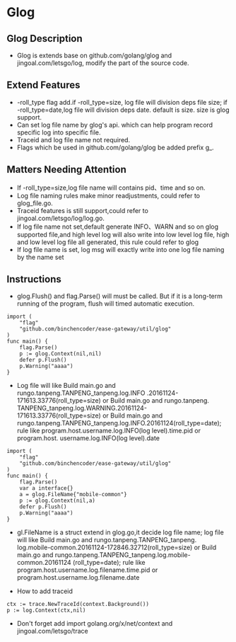 # Glog

## Glog Description

- Glog is extends base on github.com/golang/glog and jingoal.com/letsgo/log,
 modify the part of the source code.

## Extend Features

- -roll\_type flag add.if -roll\_type=size, log file will division deps file
 size;
if -roll\_type=date,log file will division deps date. default is size. size is
 glog support.
- Can set log file name by glog's api. which can help program record specific
log into specific file.
- Traceid and log file name not required.
- Flags which be used in github.com/golang/glog be added prefix g_.

## Matters Needing Attention

- If -roll\_type=size,log file name will contains pid、time and so on.
- Log file naming rules make minor readjustments, could refer to glog_file.go.
- Traceid features is still support,could refer to jingoal.com/letsgo/log/log.go.
- If log file name not set,default generate INFO、WARN and so on glog supported
file,and high level log will also write into low level log file, high and
 low level log file all generated, this rule could refer to glog
- If log file name is set, log msg will exactly write into one log file naming
by the name set

## Instructions

- glog.Flush() and flag.Parse() will must be called. But if it is a long-term
running of the program, flush will timed automatic execution.

```
import (
    "flag"
    "github.com/binchencoder/ease-gateway/util/glog"
)
func main() {
    flag.Parse()
    p := glog.Context(nil,nil)
    defer p.Flush()
    p.Warning("aaaa")
}
 ```

- Log file will like Build main.go and rungo.tanpeng.TANPENG\_tanpeng.log.INFO
.20161124-171613.33776(roll\_type=size) or Build main.go and rungo.tanpeng.
TANPENG\_tanpeng.log.WARNING.20161124-171613.33776(roll\_type=size) or Build
main.go and rungo.tanpeng.TANPENG_tanpeng.log.INFO.20161124(roll\_type=date);
rule like program.host.username.log.INFO(log level).time.pid or program.host.
username.log.INFO(log level).date

```
import (
    "flag"
    "github.com/binchencoder/ease-gateway/util/glog"
)
func main() {
    flag.Parse()
    var a interface{}
    a = glog.FileName{"mobile-common"}
    p := glog.Context(nil,a)
    defer p.Flush()
    p.Warning("aaaa")
}
```

- gl.FileName is a struct extend in glog.go,it decide log file name;
log file will like Build main.go and rungo.tanpeng.TANPENG\_tanpeng.
log.mobile-common.20161124-172846.32712(roll\_type=size) or Build
main.go and rungo.tanpeng.TANPENG\_tanpeng.log.mobile-common.20161124
(roll\_type=date); rule like program.host.username.log.filename.time.pid
or program.host.username.log.filename.date

- How to add traceid

```
ctx := trace.NewTraceId(context.Background())
p := log.Context(ctx,nil)
```

- Don't forget add import golang.org/x/net/context and jingoal.com/letsgo/trace